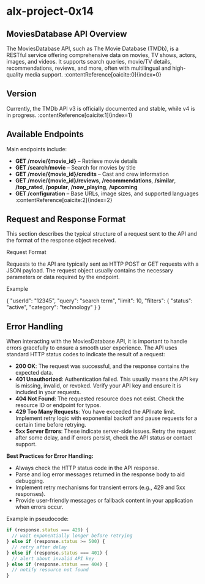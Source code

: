 # alx-project-0x14

## MoviesDatabase API Overview
The MoviesDatabase API, such as The Movie Database (TMDb), is a RESTful service offering comprehensive data on movies, TV shows, actors, images, and videos. It supports search queries, movie/TV details, recommendations, reviews, and more, often with multilingual and high-quality media support. :contentReference[oaicite:0]{index=0}

## Version
Currently, the TMDb API v3 is officially documented and stable, while v4 is in progress. :contentReference[oaicite:1]{index=1}

## Available Endpoints
Main endpoints include:
- **GET /movie/{movie_id}** – Retrieve movie details  
- **GET /search/movie** – Search for movies by title  
- **GET /movie/{movie_id}/credits** – Cast and crew information  
- **GET /movie/{movie_id}/reviews**, **/recommendations**, **/similar**, **/top_rated**, **/popular**, **/now_playing**, **/upcoming**  
- **GET /configuration** – Base URLs, image sizes, and supported languages :contentReference[oaicite:2]{index=2}

## Request and Response Format
This section describes the typical structure of a request sent to the API and the format of the response object received.

Request Format

Requests to the API are typically sent as HTTP POST or GET requests with a JSON payload. The request object usually contains the necessary parameters or data required by the endpoint.

Example 

{
  "userId": "12345",
  "query": "search term",
  "limit": 10,
  "filters": {
    "status": "active",
    "category": "technology"
  }
}


## Error Handling

When interacting with the MoviesDatabase API, it is important to handle errors gracefully to ensure a smooth user experience. The API uses standard HTTP status codes to indicate the result of a request:

- **200 OK**: The request was successful, and the response contains the expected data.
- **401 Unauthorized**: Authentication failed. This usually means the API key is missing, invalid, or revoked. Verify your API key and ensure it is included in your requests.
- **404 Not Found**: The requested resource does not exist. Check the resource ID or endpoint for typos.
- **429 Too Many Requests**: You have exceeded the API rate limit. Implement retry logic with exponential backoff and pause requests for a certain time before retrying.
- **5xx Server Errors**: These indicate server-side issues. Retry the request after some delay, and if errors persist, check the API status or contact support.

**Best Practices for Error Handling:**

- Always check the HTTP status code in the API response.
- Parse and log error messages returned in the response body to aid debugging.
- Implement retry mechanisms for transient errors (e.g., 429 and 5xx responses).
- Provide user-friendly messages or fallback content in your application when errors occur.

Example in pseudocode:

```ts
if (response.status === 429) {
  // wait exponentially longer before retrying
} else if (response.status >= 500) {
  // retry after delay
} else if (response.status === 401) {
  // alert about invalid API key
} else if (response.status === 404) {
  // notify resource not found
}
